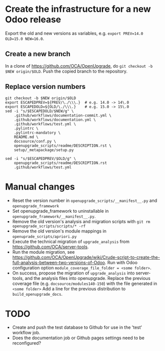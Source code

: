 # Create the infrastructure for a new Odoo release

Export the old and new versions as variables, e.g. `export PREV=14.0 OLD=15.0 NEW=16.0`.

## Create a new branch

In a clone of https://github.com/OCA/OpenUpgrade, do `git checkout -b $NEW origin/$OLD`. Push the copied branch to the repository.

## Replace version numbers

```
git checkout -b $NEW origin/$OLD
export ESCAPEDPREV=${PREV/\./\\\.}  # e.g. 14.0 -> 14\.0
export ESCAPEDOLD=${OLD/\./\\\.}    # e.g. 15.0 -> 15\.0
sed -i "s/$ESCAPEDOLD/$NEW/g" \
    .github/workflows/documentation-commit.yml \
    .github/workflows/documentation.yml \
    .github/workflows/test.yml \
    .pylintrc \
    .pylintrc-mandatory \
    README.md \
    docsource/conf.py \
    openupgrade_scripts/readme/DESCRIPTION.rst \
    setup/_metapackage/setup.py

sed -i "s/$ESCAPEDPREV/$OLD/g" \
    openupgrade_scripts/readme/DESCRIPTION.rst
    .github/workflows/test.yml
```

# Manual changes

* Reset the version number in `openupgrade_scripts/__manifest__.py` and `openupgrade_framework`
* Set openupgrade_framework to uninstallable in `openupgrade_framework/__manifest__.py`.
* Remove the old version's analysis and migration scripts with `git rm openupgrade_scripts/scripts/* -rf`
* Remove the old version's module mappings in `openuprade_scripts/apriori.py`
* Execute the technical migration of `upgrade_analysis` from https://github.com/OCA/server-tools.
* Run the module migration, see https://github.com/OCA/OpenUpgrade/wiki/Crude-script-to-create-the-full-analysis-between-two-versions-of-Odoo.
  Run with Odoo configuration option `module_coverage_file_folder = <some folder>`.
* On success, propose the migration of `upgrade_analysis` into server-tools, and the analysis files into openupgrade.
  Replace the previous coverage file (e.g. `docsource/modules140-150`) with the file generated in `<some folder>`
  Add a line for the previous distribution to `build_openupgrade_docs`.

# TODO

* Create and push the test database to Github for use in the 'test' workflow job.
* Does the documentation job or Github pages settings need to be reconfigured?
